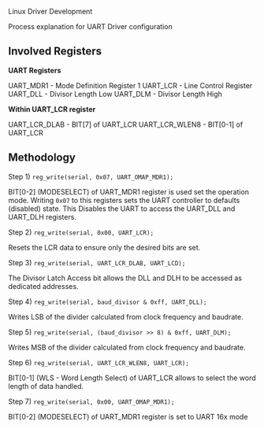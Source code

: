 Linux Driver Development

Process explanation for UART Driver configuration

## Involved Registers

**UART Registers**

UART_MDR1  -  Mode Definition Register 1
UART_LCR   -  Line Control Register
UART_DLL   -  Divisor Length Low
UART_DLM   -  Divisor Length High

**Within UART_LCR register**

UART_LCR_DLAB  - BIT[7] of UART_LCR
UART_LCR_WLEN8 - BIT[0-1] of UART_LCR

## Methodology

Step 1) `reg_write(serial, 0x07, UART_OMAP_MDR1);`

BIT[0-2] (MODESELECT) of UART_MDR1 register is used set the operation mode. Writing `0x07` to this registers sets the UART controller to defaults (disabled) state. This Disables the UART to access the UART_DLL and UART_DLH registers.

Step 2) `reg_write(serial, 0x00, UART_LCR);`

Resets the LCR data to ensure only the desired bits are set.

Step 3) `reg_write(serial, UART_LCR_DLAB, UART_LCD);`

The Divisor Latch Access bit allows the DLL and DLH to be accessed as dedicated addresses.

Step 4) `reg_write(serial, baud_divisor & 0xff, UART_DLL);`

Writes LSB of the divider calculated from clock frequency and baudrate.

Step 5) `reg_write(serial, (baud_divisor >> 8) & 0xff, UART_DLM);`

Writes MSB of the divider calculated from clock frequency and baudrate.

Step 6) `reg_write(serial, UART_LCR_WLEN8, UART_LCR);`

BIT[0-1] (WLS - Word Length Select) of UART_LCR allows to select the word length of data handled.

Step 7) `reg_write(serial, 0x00, UART_OMAP_MDR1);`

BIT[0-2] (MODESELECT) of UART_MDR1 register is set to UART 16x mode
